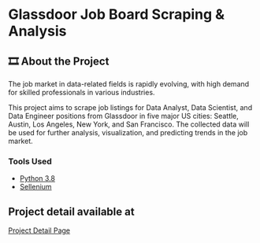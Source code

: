 # Glassdoor Job Board Scraping & Analysis

## 🎞️ About the Project
The job market in data-related fields is rapidly evolving, with high demand for skilled professionals in various industries. 

This project aims to scrape job listings for Data Analyst, Data Scientist, and Data Engineer positions from Glassdoor in five major US cities: Seattle, Austin, Los Angeles, New York, and San Francisco. The collected data will be used for further analysis, visualization, and predicting trends in the job market.

### Tools Used
* [Python 3.8](https://www.python.org/downloads/release/python-3814/)
* [Sellenium](https://www.selenium.dev/)

## Project detail available at
[Project Detail Page](https://leo-hs-lee.github.io/hr_analytics.html)

